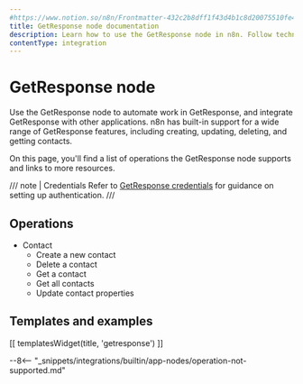 ```yaml
---
#https://www.notion.so/n8n/Frontmatter-432c2b8dff1f43d4b1c8d20075510fe4
title: GetResponse node documentation
description: Learn how to use the GetResponse node in n8n. Follow technical documentation to integrate GetResponse node into your workflows.
contentType: integration
---
```


# GetResponse node

Use the GetResponse node to automate work in GetResponse, and integrate GetResponse with other applications. n8n has built-in support for a wide range of GetResponse features, including creating, updating, deleting, and getting contacts. 

On this page, you'll find a list of operations the GetResponse node supports and links to more resources.

/// note | Credentials
Refer to [GetResponse credentials](/integrations/builtin/credentials/getresponse/) for guidance on setting up authentication. 
///

## Operations

* Contact
    * Create a new contact
    * Delete a contact
    * Get a contact
    * Get all contacts
    * Update contact properties

## Templates and examples

<!-- see https://www.notion.so/n8n/Pull-in-templates-for-the-integrations-pages-37c716837b804d30a33b47475f6e3780 -->
[[ templatesWidget(title, 'getresponse') ]]

--8<-- "_snippets/integrations/builtin/app-nodes/operation-not-supported.md"

